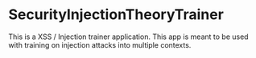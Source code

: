 # SecurityInjectionTheoryTrainer
This is a XSS / Injection trainer application. This app is meant to be used with training on injection attacks into multiple contexts.
